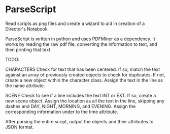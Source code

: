 # ParseScript
Read scripts as png files and create a wizard to aid in creation of a Director's Notebook

ParseScript is written in python and uses PDFMiner as a dependency.
It works by reading the raw pdf file, converting the information to text, and then printing that text.

TODO:

CHARACTERS
Check for text that has been centered.
If so, match the text against an array of previously created objects to check for duplicates.
If not, create a new object within the character class.
Assign the text in the line as the name attribute.

SCENE
Check to see if a line includes the text INT or EXT.
If so, create a new scene object.
Assign the location as all the text in the line, skipping any dashes and DAY, NIGHT, MORNING, and EVENING.
Assign the corresponding information under to the time attribute.

After parsing the entire script, output the objects and their attributes to JSON format.
